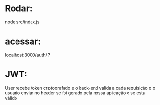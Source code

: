 # Rodar:

node src/index.js

# acessar:

localhost:3000/auth/ ?

# JWT:

User recebe token criptografado e o back-end valida a cada requisição q o usuario enviar no header se foi gerado pela nossa aplicação e se está válido
